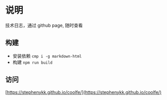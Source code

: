 # 说明

技术日志，通过 github page, 随时查看

## 构建
- 安装依赖 `cmp i -g markdown-html`
- 构建 `npm run build`

## 访问
[https://stephenykk.github.io/coolfe/](https://stephenykk.github.io/coolfe/)